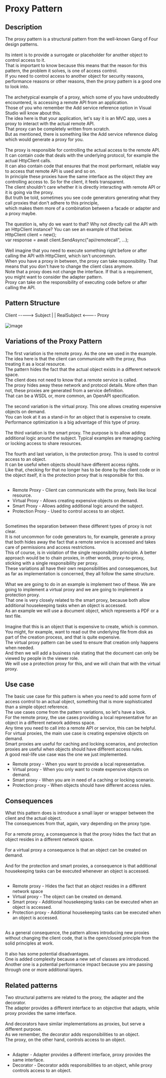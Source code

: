 # Proxy Pattern


## Description
The proxy pattern is a structural pattern from the well-known Gang of Four design patterns. </br>
</br>
Its intent is to provide a surrogate or placeholder for another object to control access to it. </br>
That is important to know because this means that the reason for this pattern, the problem it solves, is one of access control.</br>
If you need to control access to another object for security reasons, performance reasons or other reasons, then the proxy pattern is a good one to look into.</br>
</br>
The archetypical example of a proxy, which some of you have undoubtedly encountered, is accessing a remote API from an application.</br>
Those of you who remember the Add service reference option in Visual Studio will know about this.</br>
The idea here is that your application, let's say it is an MVC app, uses a proxy to interact with the actual remote API. </br>
That proxy can be completely written from scratch. </br>
But as mentioned, there is something like the Add service reference dialog which would generate a proxy for you. </br>
</br>
The proxy is responsible for controlling the actual access to the remote API. </br>
It can contain code that deals with the underlying protocol, for example the actual HttpClient calls.</br>
It can also contain code that ensures that the most performant, reliable way to access that remote API is used and so on. </br>
In principle these proxies have the same interface as the object they are controlling access to. So for the client, it feels transparent. </br>
The client shouldn't care whether it is directly interacting with remote API or it is going via the proxy. </br>
But truth be told, sometimes you see code generators generating what they call proxies that don't adhere to this principle, </br>
which makes them more of a combination between a facade or adapter and a proxy maybe. </br>
</br>
The question is, why do we want to that? Why not directly call the API with an HttpClient instance? You can see an example of that below.</br>
HttpClient client = new();</br>
var response = await client.SendAsync("api/remotecall", ...);</br>
</br>
Well imagine that you need to execute something right before or after calling the API with HttpClient, which isn't uncommon. </br>
When you have a proxy in between, the proxy can take responsibility. That means that you don't have to change the client class anymore.</br>
Note that a proxy does not change the interface. If that is a requirement, you might want to consider the adapter pattern. </br>
Proxy can take on the responsibility of executing code before or after calling the API.


## Pattern Structure 

Client -----> Subject
                     |          |
  RealSubject <---- Proxy</br></br>
  ![image](https://user-images.githubusercontent.com/42718910/206164344-ad6aff86-e6e8-4ebc-bb6e-99b1038f4f05.png)



## Variations of the Proxy Pattern
The first variation is the remote proxy. As the one we used in the example. </br>
The idea here is that the client can communicate with the proxy, thus treating it as a local resource. </br>
The pattern hides the fact that the actual object exists in a different network space. </br>
The client does not need to know that a remote service is called. </br>
The proxy hides away these network and protocol details. More often than not, these proxies are generated from a service definition.</br>
That can be a WSDL or, more common, an OpenAPI specification.  </br>
</br>
The second variation is the virtual proxy. This one allows creating expensive objects on demand. </br>
You can look at it as a stand-in for an object that is expensive to create. </br>
Performance optimization is a big advantage of this type of proxy. </br>
</br>
The third variation is the smart proxy. The purpose is to allow adding additional logic around the subject. Typical examples are managing caching or locking access to share resources. </br>
</br>
The fourth and last variation, is the protection proxy. This is used to control access to an object. </br>
It can be useful when objects should have different access rights.</br>
Like that, checking for that no longer has to be done by the client code or in the object itself, it is the protection proxy that is responsible for this. </br>
</br>

* Remote Proxy - Client can communicate with the proxy, feels like local resource.
* Virtual Proxy - Allows creating expensive objects on demand.
* Smart Proxy - Allows adding additional logic around the subject.
* Protection Proxy - Used to control access to an object.
</br>
Sometimes the separation between these different types of proxy is not clear.</br>
It is not uncommon for code generators to, for example, generate a proxy that both hides away the fact that a remote service is accessed and takes care of permissions and access restrictions. </br>
This of course, is in violation of the single responsibility principle. A better approach would be to chain proxies, in other words, proxy-to-proxy, sticking with a single responsibility per proxy. </br>
These variations all have their own responsibilities and consequences, but as far as implementation is concerned, they all follow the same structure. </br>
</br>
What we are going to do in an example is implement two of these. We are going to implement a virtual proxy and we are going to implement a protection proxy. </br>
That one is very closely related to the smart proxy, because both allow additional housekeeping tasks when an object is accessed. </br>
As an example we will use a document object, which represents a PDF or a text file. </br>
</br>
Imagine that this is an object that is expensive to create, which is common. </br>
You might, for example, want to read out the underlying file from disk as part of the creation process, and that is quite expensive. </br>
The virtual proxy pattern can be used to ensure that creation only happens when needed.</br>
And then we will add a business rule stating that the document can only be viewed by people in the viewer role. </br>
We will use a protection proxy for this, and we will chain that with the virtual proxy. 



## Use case
The basic use case for this pattern is when you need to add some form of access control to an actual object, something that is more sophisticated than a simple object reference.</br>
The use cases come from the pattern variations, so let's have a look.</br>
For the remote proxy, the use cases providing a local representative for an object in a different network address space. </br>
Any time you need to call into a remote API or service, this can be helpful. For virtual proxies, the main use case is creating expensive objects on demand.</br>
Smart proxies are useful for caching and locking scenarios, and protection proxies are useful when objects should have different access rules. </br>
A good real-life use case was the one we just implemented. 

* Remote proxy - When you want to provide a local representative.
* Virtual proxy - When you only want to create expensive objects on demand.
* Smart proxy - When you are in need of a caching or locking scenario.
* Protection proxy - When objects should have different access rules.


## Consequences
What this pattern does is introduce a small layer or wrapper between the client and the actual object. </br>
The consequences from that, again, vary depending on the proxy type. </br>
</br>
For a remote proxy, a consequence is that the proxy hides the fact that an  object resides in a different network space. </br>
</br>
For a virtual proxy a consequence is that an object can be created on demand. </br>
</br>
And for the protection and smart proxies, a consequence is that additional housekeeping tasks can be executed whenever an object is accessed. </br>
</br>

* Remote proxy - Hides the fact that an object resides in a different network space
* Virtual proxy - The object can be created on demand.
* Smart proxy - Additional housekeeping tasks can be executed when an object is accessed.
* Protection proxy - Additional housekeeping tasks can be executed when an object is accessed.
</br>
As a general consequence, the pattern allows introducing new proxies without changing the client code, that is the open/closed principle from the solid principles at work.</br>
</br>
It also has some potential disadvantages.</br>
One is added complexity because a new set of classes are introduced.</br>
Another one is a potential performance impact because you are passing through one or more additional layers.



## Related patterns
Two structural patterns are related to the proxy, the adapter and the decorator. </br>
The adapter provides a different interface to an objective that adapts, while proxy provides the same interface. </br>
</br>
And decorators have similar implementations as proxies, but serve a different purpose.</br>
As we remember, the decorator adds responsibilities to an object. </br>
The proxy, on the other hand, controls access to an object. </br>
</br>
* Adapter - Adapter provides a different interface, proxy provides the same interface.
* Decorator - Decorator adds responsibilities to an object, while proxy controls access to an object.

